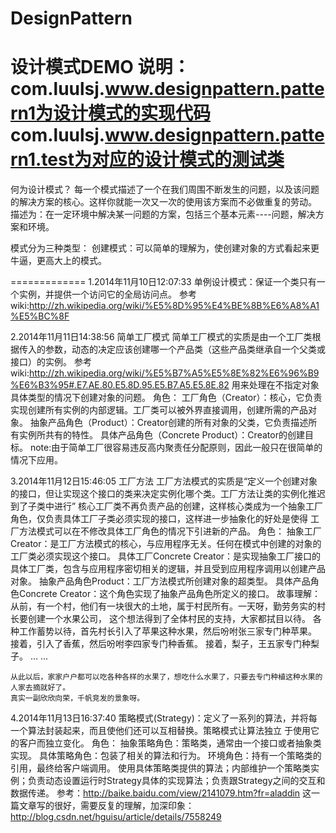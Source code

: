 DesignPattern
=============

设计模式DEMO
说明：com.luulsj.www.designpattern.pattern1为设计模式的实现代码
           com.luulsj.www.designpattern.pattern1.test为对应的设计模式的测试类
=============
何为设计模式？
  每一个模式描述了一个在我们周围不断发生的问题，以及该问题的解决方案的核心。这样你就能一次又一次的使用该方案而不必做重复的劳动。
  描述为：在一定环境中解决某一问题的方案，包括三个基本元素----问题，解决方案和环境。

模式分为三种类型：
  创建模式：可以简单的理解为，使创建对象的方式看起来更牛逼，更高大上的模式。

=============
1.2014年11月10日12:07:33
单例设计模式：保证一个类只有一个实例，并提供一个访问它的全局访问点。
参考wiki:http://zh.wikipedia.org/wiki/%E5%8D%95%E4%BE%8B%E6%A8%A1%E5%BC%8F

2.2014年11月11日14:38:56
简单工厂模式
简单工厂模式的实质是由一个工厂类根据传入的参数，动态的决定应该创建哪一个产品类（这些产品类继承自一个父类或接口）的实例。
参考wiki:http://zh.wikipedia.org/wiki/%E5%B7%A5%E5%8E%82%E6%96%B9%E6%B3%95#.E7.AE.80.E5.8D.95.E5.B7.A5.E5.8E.82
用来处理在不指定对象具体类型的情况下创建对象的问题。
角色：
	工厂角色（Creator）：核心，它负责实现创建所有实例的内部逻辑。工厂类可以被外界直接调用，创建所需的产品对象。
	抽象产品角色（Product）：Creator创建的所有对象的父类，它负责描述所有实例所共有的特性。
	具体产品角色（Concrete Product）：Creator的创建目标。
note:由于简单工厂很容易违反高内聚责任分配原则，因此一般只在很简单的情况下应用。

3.2014年11月12日15:46:05
工厂方法
工厂方法模式的实质是“定义一个创建对象的接口，但让实现这个接口的类来决定实例化哪个类。工厂方法让类的实例化推迟到了子类中进行”
核心工厂类不再负责产品的创建，这样核心类成为一个抽象工厂角色，仅负责具体工厂子类必须实现的接口，这样进一步抽象化的好处是使得
工厂方法模式可以在不修改具体工厂角色的情况下引进新的产品。
角色：
	抽象工厂Creator：是工厂方法模式的核心，与应用程序无关。任何在模式中创建的对象的工厂类必须实现这个接口。
	具体工厂Concrete Creator：是实现抽象工厂接口的具体工厂类，包含与应用程序密切相关的逻辑，并且受到应用程序调用以创建产品对象。
	抽象产品角色Product：工厂方法模式所创建对象的超类型。
	具体产品角色Concrete Creator：这个角色实现了抽象产品角色所定义的接口。
故事理解：
	从前，有一个村，他们有一块很大的土地，属于村民所有。一天呀，勤劳务实的村长要创建一个水果公司，
这个想法得到了全体村民的支持，大家都拭目以待。
	各种工作蓄势以待，首先村长引入了苹果这种水果，然后吩咐张三家专门种苹果。
	接着，引入了香蕉，然后吩咐李四家专门种香蕉。
	接着，梨子，王五家专门种梨子。
	... ...
	
	从此以后，家家户户都可以吃各种各样的水果了，想吃什么水果了，只要去专门种植这种水果的人家去摘就好了。
	真实一副欣欣向荣，千帆竞发的景象呀。

4.2014年11月13日16:37:40
策略模式(Strategy)：定义了一系列的算法，并将每一个算法封装起来，而且使他们还可以互相替换。策略模式让算法独立
于使用它的客户而独立变化。
角色：
	抽象策略角色：策略类，通常由一个接口或者抽象类实现。
	具体策略角色：包装了相关的算法和行为。
	环境角色：持有一个策略类的引用，最终给客户端调用。
		使用具体策略类提供的算法；内部维护一个策略类实例；负责动态设置运行时Strategy具体的实现算法；负责跟Strategy之间的交互和数据传递。
参考：http://baike.baidu.com/view/2141079.htm?fr=aladdin
这一篇文章写的很好，需要反复的理解，加深印象：http://blog.csdn.net/hguisu/article/details/7558249
